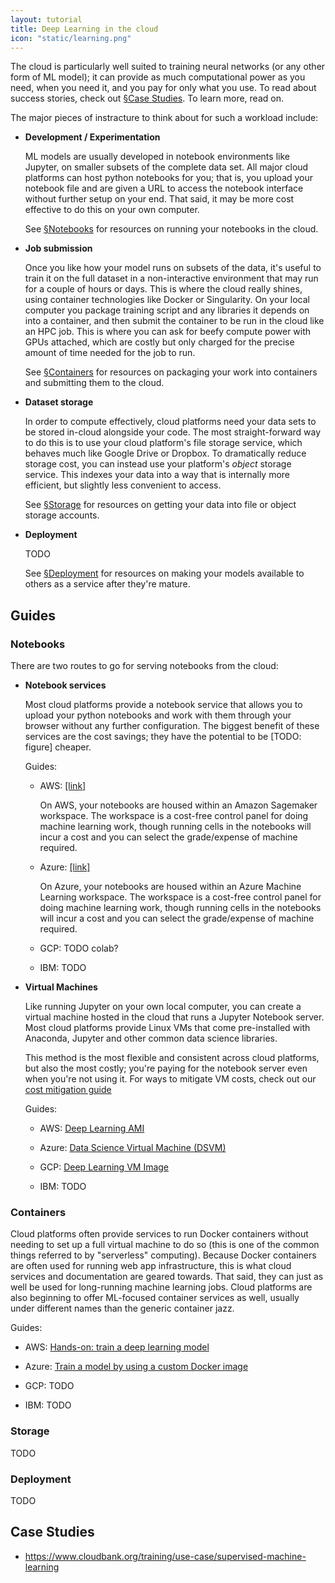 ```yaml
---
layout: tutorial
title: Deep Learning in the cloud
icon: "static/learning.png"
---
```


The cloud is particularly well suited to training neural networks (or any other form of ML model); it can provide as much computational power as you need, when you need it, and you pay for only what you use. To read about success stories, check out [&sect;Case Studies](#case-studies). To learn more, read on.

The major pieces of instracture to think about for such a workload include:

- **Development / Experimentation**

    ML models are usually developed in notebook environments like Jupyter, on smaller subsets of the complete data set. All major cloud platforms can host python notebooks for you; that is, you upload your notebook file and are given a URL to access the notebook interface without further setup on your end. That said, it may be more cost effective to do this on your own computer.

    See [&sect;Notebooks](#notebooks) for resources on running your notebooks in the cloud.

- **Job submission**

    Once you like how your model runs on subsets of the data, it's useful to train it on the full dataset in a non-interactive environment that may run for a couple of hours or days. This is where the cloud really shines, using container technologies like Docker or Singularity. On your local computer you package training script and any libraries it depends on into a container, and then submit the container to be run in the cloud like an HPC job. This is where you can ask for beefy compute power with GPUs attached, which are costly but only charged for the precise amount of time needed for the job to run.

    See [&sect;Containers](#containers) for resources on packaging your work into containers and submitting them to the cloud.

- **Dataset storage**

    In order to compute effectively, cloud platforms need your data sets to be stored in-cloud alongside your code. The most straight-forward way to do this is to use your cloud platform's file storage service, which behaves much like Google Drive or Dropbox. To dramatically reduce storage cost, you can instead use your platform's *object* storage service. This indexes your data into a way that is internally more efficient, but slightly less convenient to access.

    See [&sect;Storage](#storage) for resources on getting your data into file or object storage accounts.

- **Deployment**

    TODO

    See [&sect;Deployment](#deployment) for resources on making your models available to others as a service after they're mature.

## Guides

### Notebooks

There are two routes to go for serving notebooks from the cloud:

- **Notebook services**

    Most cloud platforms provide a notebook service that allows you to upload your python notebooks and work with them through your browser without any further configuration. The biggest benefit of these services are the cost savings; they have the potential to be [TODO: figure] cheaper.

    Guides:

    - AWS: [[link]](https://docs.aws.amazon.com/sagemaker/latest/dg/gs-setup-working-env.html)

        On AWS, your notebooks are housed within an Amazon Sagemaker workspace. The workspace is a cost-free control panel for doing machine learning work, though running cells in the notebooks will incur a cost and you can select the grade/expense of machine required.

    - Azure: [[link]](https://docs.microsoft.com/en-us/azure/machine-learning/how-to-run-jupyter-notebooks)

        On Azure, your notebooks are housed within an Azure Machine Learning workspace. The workspace is a cost-free control panel for doing machine learning work, though running cells in the notebooks will incur a cost and you can select the grade/expense of machine required.

    - GCP: TODO colab?

    - IBM: TODO


- **Virtual Machines**

    Like running Jupyter on your own local computer, you can create a virtual machine hosted in the cloud that runs a Jupyter Notebook server. Most cloud platforms provide Linux VMs that come pre-installed with Anaconda, Jupyter and other common data science libraries.

    This method is the most flexible and consistent across cloud platforms, but also the most costly; you're paying for the notebook server even when you're not using it. For ways to mitigate VM costs, check out our [cost mitigation guide](cost-mitigation.md#vms)

    Guides:

    - AWS: [Deep Learning AMI](https://docs.aws.amazon.com/dlami/latest/devguide/what-is-dlami.html)

    - Azure: [Data Science Virtual Machine (DSVM)](https://azure.microsoft.com/en-us/services/virtual-machines/data-science-virtual-machines/)

    - GCP: [Deep Learning VM Image](https://cloud.google.com/deep-learning-vm/docs/)

    - IBM: TODO



### Containers

Cloud platforms often provide services to run Docker containers without needing to set up a full virtual machine to do so (this is one of the common things referred to by "serverless" computing). Because Docker containers are often used for running web app infrastructure, this is what cloud services and documentation are geared towards. That said, they can just as well be used for long-running machine learning jobs. Cloud platforms are also beginning to offer ML-focused container services as well, usually under different names than the generic container jazz.

Guides:

- AWS: [Hands-on: train a deep learning model](https://aws.amazon.com/getting-started/hands-on/train-deep-learning-model-aws-ec2-containers/)

- Azure: [Train a model by using a custom Docker image](https://docs.microsoft.com/en-us/azure/machine-learning/how-to-train-with-custom-image)

- GCP: TODO

- IBM: TODO


### Storage

TODO

### Deployment

TODO

## Case Studies

- https://www.cloudbank.org/training/use-case/supervised-machine-learning